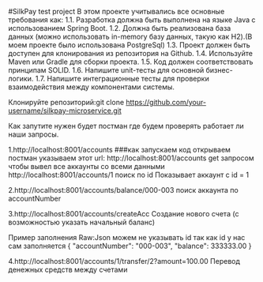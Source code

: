 #SilkPay test project 
В этом проекте учитывались все основные требования как:
1.1. Разработка должна быть выполнена на языке Java с использованием Spring Boot.
1.2. Должна быть реализована база данных (можно использовать in-memory базу
данных, такую как H2).(В моем проекте было использована PostgreSql)
1.3. Проект должен быть доступен для клонирования из репозитория на Github.
1.4. Используйте Maven или Gradle для сборки проекта.
1.5. Код должен соответствовать принципам SOLID.
1.6. Напишите unit-тесты для основной бизнес-логики.
1.7. Напишите интеграционные тесты для проверки взаимодействия между
компонентами системы.


Клонируйте репозиторий:git clone https://github.com/your-username/silkpay-microservice.git

Как запутите нужен будет постман где будем проверять работает ли наши запросы.

1.http://localhost:8001/accounts
###как запускаем код открываем постман указываем этот url: http://localhost:8001/accounts get запросом чтобы вывел все аккаунты со всеми данными
http://localhost:8001/accounts/1
поиск по id
    Показывает аккаунт с id = 1

2.http://localhost:8001/accounts/balance/000-003
поиск аккаунта по accountNumber

3.http://localhost:8001/accounts/createAcc
Создание нового счета (с возможностью указать начальный баланс)


Пример заполнения Raw:Json можем не указывать id так как id у нас сам заполняется 
{
    "accountNumber": "000-003",
    "balance": 333333.00
}

4.http://localhost:8001/accounts/1/transfer/2?amount=100.00
Перевод денежных средств между счетами
